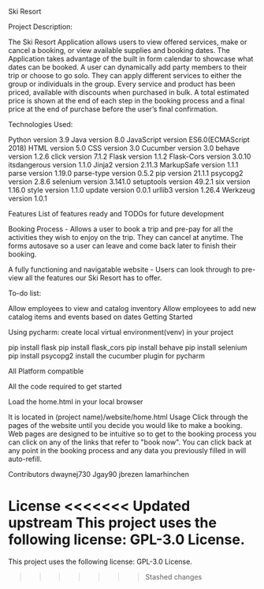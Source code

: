 Ski Resort

Project Description:

The Ski Resort Application allows users to view offered services, make or cancel a booking, or view available supplies and booking dates. The Application takes advantage of the built in form calendar to showcase what dates can be booked. A user can dynamically add party members to their trip or choose to go solo. They can apply different services to either the group or individuals in the group. Every service and product has been priced, available with discounts when purchased in bulk. A total estimated price is shown at the end of each step in the booking process and a final price at the end of purchase before the user’s final confirmation.

Technologies Used:

Python       version 3.9
Java         version 8.0
JavaScript   version ES6.0(ECMAScript 2018)
HTML         version 5.0
CSS          version 3.0
Cucumber     version 3.0
behave       version 1.2.6
click        version 7.1.2
Flask        version 1.1.2
Flask-Cors   version 3.0.10
itsdangerous version 1.1.0
Jinja2       version 2.11.3
MarkupSafe   version 1.1.1
parse        version 1.19.0
parse-type   version 0.5.2
pip          version 21.1.1
psycopg2     version 2.8.6
selenium     version 3.141.0
setuptools   version 49.2.1
six          version 1.16.0
style        version 1.1.0
update       version 0.0.1
urllib3      version 1.26.4
Werkzeug     version 1.0.1

Features
List of features ready and TODOs for future development

Booking Process - Allows a user to book a trip and pre-pay for all the activities they wish to enjoy on the trip. They can cancel at anytime. The forms autosave so a user can leave and come back later to finish their booking.

A fully functioning and navigatable website - Users can look through to pre-view all the features our Ski Resort has to offer.

To-do list:

Allow employees to view and catalog inventory
Allow employees to add new catalog items and events based on dates
Getting Started

Using pycharm:
create local virtual environment(venv) in your project

pip install flask
pip install flask_cors
pip install behave
pip install selenium
pip install psycopg2
install the cucumber plugin for pycharm

All Platform compatible

All the code required to get started

Load the home.html in your local browser

It is located in (project name)/website/home.html
Usage
Click through the pages of the website until you decide you would like to make a booking. Web pages are designed to be intuitive so to get to the booking process you can click on any of the links that refer to "book now".
You can click back at any point in the booking process and any data you previously filled in will auto-refill.

Contributors
dwaynej730
Jgay90
jbrezen
lamarhinchen

License
<<<<<<< Updated upstream
This project uses the following license: GPL-3.0 License.
=======
This project uses the following license: GPL-3.0 License.
>>>>>>> Stashed changes

